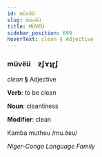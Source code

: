 ```yaml
---
id: müvëü
slug: müvëü
title: MÜVËÜ
sidebar_position: 699
hoverText: clean § Adjective
---
```


### müvëü&emsp;<span kind="abugida">ƶʄɤʇɽʄ</span>

*clean* **§** Adjective

**Verb**: to be clean

**Noun**: cleanliness

**Modifier**: clean

Kamba mutheu /mu.ðeu/

*Niger-Congo Language Family*